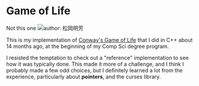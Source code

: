 # Game of Life

Not this one
![author: 松岡明芳](http://upload.wikimedia.org/wikipedia/commons/thumb/d/d0/The_Game_of_Life_%E4%BA%BA%E7%94%9F%E3%82%B2%E3%83%BC%E3%83%A0_DSCF2280.jpg/320px-The_Game_of_Life_%E4%BA%BA%E7%94%9F%E3%82%B2%E3%83%BC%E3%83%A0_DSCF2280.jpg)

This is my implementation of [Conway's Game of Life](http://en.wikipedia.org/wiki/Conway%27s_Game_of_Life) that I did in C++ about 14 months ago, at the beginning of my Comp Sci degree program.

I resisted the temptation to check out a "reference" implementation to see how it was typically done.  This made it more of a challenge, and I think I probably made a few odd choices, but I definitely learned a lot from the experience, particularly about **pointers**, and the curses library.
